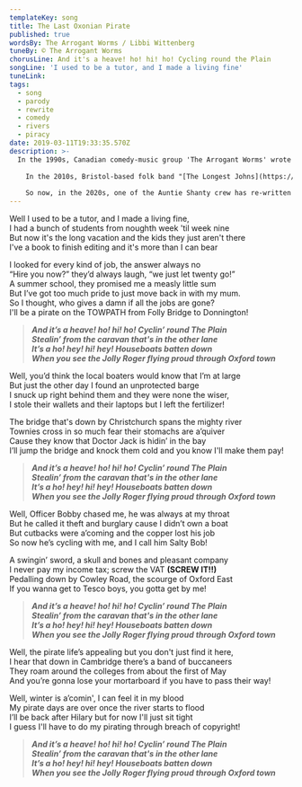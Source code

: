 ```yaml
---
templateKey: song
title: The Last Oxonian Pirate
published: true
wordsBy: The Arrogant Worms / Libbi Wittenberg
tuneBy: © The Arrogant Worms
chorusLine: And it's a heave! ho! hi! ho! Cycling round the Plain
songLine: 'I used to be a tutor, and I made a living fine'
tuneLink: 
tags:
  - song
  - parody
  - rewrite
  - comedy
  - rivers
  - piracy
date: 2019-03-11T19:33:35.570Z
description: >-
  In the 1990s, Canadian comedy-music group 'The Arrogant Worms' wrote a song called "The Last Saskatchewan Pirate". It is based on the absurd notion of a pirate crew forming in Saskatchewan, a landlocked province in Western Canada. The joke in the song was a crew of pirates who existed nowhere near the sea.
  
    In the 2010s, Bristol-based folk band "[The Longest Johns](https://thelongestjohns.bandcamp.com/music)" rewrote it. Possibly entirely missing the point, they chose to set the song in Bristol, a port city famous for pirates. That didn't quite work for us. 
  
    So now, in the 2020s, one of the Auntie Shanty crew has re-written it *again*, reclaiming the song for a landlocked part of the world.
---
```

Well I used to be a tutor, and I made a living fine,\
I had a bunch of students from noughth week 'til week nine\
But now it's the long vacation and the kids they just aren't there\
I've a book to finish editing and it's more than I can bear

I looked for every kind of job, the answer always no\
“Hire you now?” they’d always laugh, “we just let twenty go!”\
A summer school, they promised me a measly little sum\
But I’ve got too much pride to just move back in with my mum.\
So I thought, who gives a damn if all the jobs are gone?\
I'll be a pirate on the TOWPATH from Folly Bridge to Donnington!

>***And it’s a heave! ho! hi! ho! Cyclin’ round The Plain\
Stealin’ from the caravan that's in the other lane\
It’s a ho! hey! hi! hey! Houseboats batten down\
When you see the Jolly Roger flying proud through Oxford town***

Well, you’d think the local boaters would know that I’m at large\
But just the other day I found an unprotected barge\
I snuck up right behind them and they were none the wiser,\
I stole their wallets and their laptops but I left the fertilizer!

The bridge that's down by Christchurch spans the mighty river\
Townies cross in so much fear their stomachs are a’quiver\
Cause they know that Doctor Jack is hidin’ in the bay\
I’ll jump the bridge and knock them cold and you know I'll make them pay!

>***And it’s a heave! ho! hi! ho! Cyclin’ round The Plain\
Stealin’ from the caravan that's in the other lane\
It’s a ho! hey! hi! hey! Houseboats batten down\
When you see the Jolly Roger flying proud through Oxford town***

Well, Officer Bobby chased me, he was always at my throat\
But he called it theft and burglary cause I didn’t own a boat\
But cutbacks were a’coming and the copper lost his job\
So now he’s cycling with me, and I call him Salty Bob!

A swingin’ sword, a skull and bones and pleasant company\
I never pay my income tax; screw the VAT **(SCREW IT!!)**\
Pedalling down by Cowley Road, the scourge of Oxford East\
If you wanna get to Tesco boys, you gotta get by me!

>***And it’s a heave! ho! hi! ho! Cyclin’ round The Plain\
Stealin’ from the caravan that's in the other lane\
It’s a ho! hey! hi! hey! Houseboats batten down\
When you see the Jolly Roger flying proud through Oxford town***

Well, the pirate life’s appealing but you don't just find it here,\
I hear that down in Cambridge there’s a band of buccaneers\
They roam around the colleges from about the first of May\
And you’re gonna lose your mortarboard if you have to pass their way!

Well, winter is a’comin', I can feel it in my blood\
My pirate days are over once the river starts to flood\
I’ll be back after Hilary but for now I'll just sit tight\
I guess I'll have to do my pirating through breach of copyright!

>***And it’s a heave! ho! hi! ho! Cyclin’ round The Plain\
Stealin’ from the caravan that's in the other lane\
It’s a ho! hey! hi! hey! Houseboats batten down\
When you see the Jolly Roger flying proud through Oxford town***
